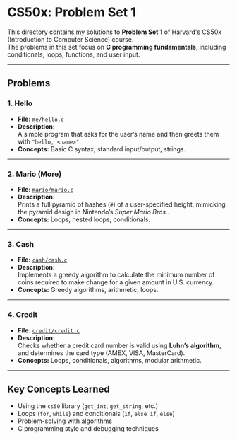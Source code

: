 # CS50x: Problem Set 1

This directory contains my solutions to **Problem Set 1** of Harvard's CS50x (Introduction to Computer Science) course.  
The problems in this set focus on **C programming fundamentals**, including conditionals, loops, functions, and user input.

---

## Problems

### 1. Hello
- **File:** [`me/hello.c`](./me/hello.c)  
- **Description:**  
  A simple program that asks for the user’s name and then greets them with `"hello, <name>"`.  
- **Concepts:** Basic C syntax, standard input/output, strings.

---

### 2. Mario (More)
- **File:** [`mario/mario.c`](./mario/mario.c)  
- **Description:**  
  Prints a full pyramid of hashes (`#`) of a user-specified height, mimicking the pyramid design in Nintendo’s *Super Mario Bros.*.  
- **Concepts:** Loops, nested loops, conditionals.

---

### 3. Cash
- **File:** [`cash/cash.c`](./cash/cash.c)  
- **Description:**  
  Implements a greedy algorithm to calculate the minimum number of coins required to make change for a given amount in U.S. currency.  
- **Concepts:** Greedy algorithms, arithmetic, loops.

---

### 4. Credit
- **File:** [`credit/credit.c`](./credit/credit.c)  
- **Description:**  
  Checks whether a credit card number is valid using **Luhn’s algorithm**, and determines the card type (AMEX, VISA, MasterCard).  
- **Concepts:** Loops, conditionals, algorithms, modular arithmetic.

---

## Key Concepts Learned
- Using the `cs50` library (`get_int`, `get_string`, etc.)  
- Loops (`for`, `while`) and conditionals (`if`, `else if`, `else`)  
- Problem-solving with algorithms  
- C programming style and debugging techniques  
